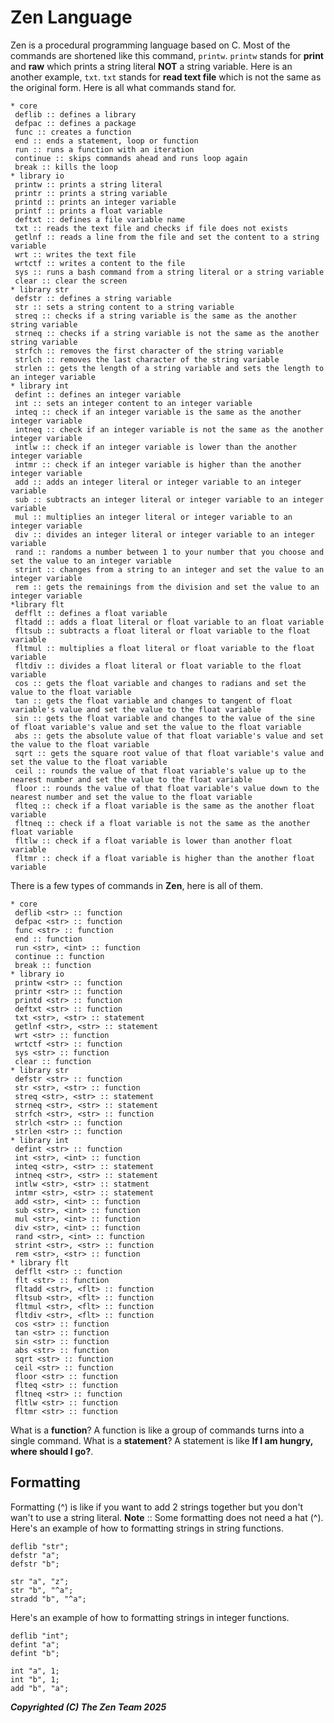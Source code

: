 # Zen Language
Zen is a procedural programming language based on C.
Most of the commands are shortened like this command, `printw`.
`printw` stands for **print** and **raw** which prints a string literal **NOT** a string variable.
Here is an another example, `txt`.
`txt` stands for **read text file** which is not the same as the original form.
Here is all what commands stand for.
```
* core
 deflib :: defines a library
 defpac :: defines a package
 func :: creates a function
 end :: ends a statement, loop or function
 run :: runs a function with an iteration
 continue :: skips commands ahead and runs loop again
 break :: kills the loop
* library io
 printw :: prints a string literal
 printr :: prints a string variable
 printd :: prints an integer variable
 printf :: prints a float variable
 deftxt :: defines a file variable name
 txt :: reads the text file and checks if file does not exists
 getlnf :: reads a line from the file and set the content to a string variable
 wrt :: writes the text file
 wrtctf :: writes a content to the file
 sys :: runs a bash command from a string literal or a string variable
 clear :: clear the screen
* library str
 defstr :: defines a string variable
 str :: sets a string content to a string variable
 streq :: checks if a string variable is the same as the another string variable
 strneq :: checks if a string variable is not the same as the another string variable
 strfch :: removes the first character of the string variable
 strlch :: removes the last character of the string variable
 strlen :: gets the length of a string variable and sets the length to an integer variable
* library int
 defint :: defines an integer variable
 int :: sets an integer content to an integer variable
 inteq :: check if an integer variable is the same as the another integer variable
 intneq :: check if an integer variable is not the same as the another integer variable
 intlw :: check if an integer variable is lower than the another integer variable
 intmr :: check if an integer variable is higher than the another integer variable
 add :: adds an integer literal or integer variable to an integer variable
 sub :: subtracts an integer literal or integer variable to an integer variable
 mul :: multiplies an integer literal or integer variable to an integer variable
 div :: divides an integer literal or integer variable to an integer variable
 rand :: randoms a number between 1 to your number that you choose and set the value to an integer variable
 strint :: changes from a string to an integer and set the value to an integer variable
 rem :: gets the remainings from the division and set the value to an integer variable
*library flt
 defflt :: defines a float variable
 fltadd :: adds a float literal or float variable to an float variable
 fltsub :: subtracts a float literal or float variable to the float variable
 fltmul :: multiplies a float literal or float variable to the float variable
 fltdiv :: divides a float literal or float variable to the float variable
 cos :: gets the float variable and changes to radians and set the value to the float variable
 tan :: gets the float variable and changes to tangent of float variable's value and set the value to the float variable
 sin :: gets the float variable and changes to the value of the sine of float variable's value and set the value to the float variable
 abs :: gets the absolute value of that float variable's value and set the value to the float variable
 sqrt :: gets the square root value of that float variable's value and set the value to the float variable
 ceil :: rounds the value of that float variable's value up to the nearest number and set the value to the float variable
 floor :: rounds the value of that float variable's value down to the nearest number and set the value to the float variable
 flteq :: check if a float variable is the same as the another float variable
 fltneq :: check if a float variable is not the same as the another float variable
 fltlw :: check if a float variable is lower than another float variable
 fltmr :: check if a float variable is higher than the another float variable
```
There is a few types of commands in **Zen**, here is all of them.
```
* core
 deflib <str> :: function
 defpac <str> :: function
 func <str> :: function
 end :: function
 run <str>, <int> :: function
 continue :: function
 break :: function
* library io
 printw <str> :: function
 printr <str> :: function
 printd <str> :: function
 deftxt <str> :: function
 txt <str>, <str> :: statement
 getlnf <str>, <str> :: statement
 wrt <str> :: function
 wrtctf <str> :: function
 sys <str> :: function
 clear :: function
* library str
 defstr <str> :: function
 str <str>, <str> :: function
 streq <str>, <str> :: statement
 strneq <str>, <str> :: statement
 strfch <str>, <str> :: function
 strlch <str> :: function
 strlen <str> :: function
* library int
 defint <str> :: function
 int <str>, <int> :: function
 inteq <str>, <str> :: statement
 intneq <str>, <str> :: statement
 intlw <str>, <str> :: statment
 intmr <str>, <str> :: statement
 add <str>, <int> :: function
 sub <str>, <int> :: function
 mul <str>, <int> :: function
 div <str>, <int> :: function
 rand <str>, <int> :: function
 strint <str>, <str> :: function
 rem <str>, <str> :: function
* library flt
 defflt <str> :: function
 flt <str> :: function
 fltadd <str>, <flt> :: function
 fltsub <str>, <flt> :: function
 fltmul <str>, <flt> :: function
 fltdiv <str>, <flt> :: function
 cos <str> :: function
 tan <str> :: function
 sin <str> :: function
 abs <str> :: function
 sqrt <str> :: function
 ceil <str> :: function
 floor <str> :: function
 flteq <str> :: function
 fltneq <str> :: function
 fltlw <str> :: function
 fltmr <str> :: function
```
What is a **function**?
A function is like a group of commands turns into a single command.
What is a **statement**?
A statement is like **If I am hungry, where should I go?**.
## Formatting
Formatting (^) is like if you want to add 2 strings together but you don't wan't to use a string literal.
**Note** :: Some formatting does not need a hat (^).
Here's an example of how to formatting strings in string functions.
```zf
deflib "str";
defstr "a";
defstr "b";

str "a", "z";
str "b", "^a";
stradd "b", "^a";
```
Here's an example of how to formatting strings in integer functions.
```zf
deflib "int";
defint "a";
defint "b";

int "a", 1;
int "b", 1;
add "b", "a";
```
***Copyrighted (C) The Zen Team 2025***

